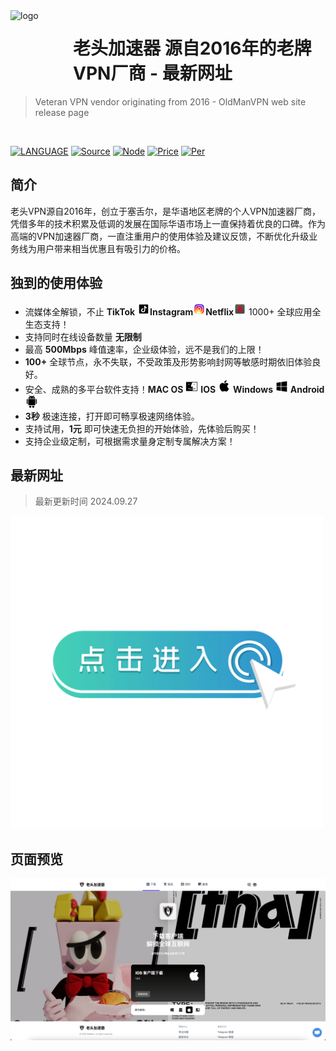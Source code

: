 
<img src="https://cdn.jsdelivr.net/gh/upspede/OldManVPN@main/images/logo.png" alt="logo" width="100" height="100" align="left" />

<h1>老头加速器 源自2016年的老牌VPN厂商 - 最新网址</h1>

> Veteran VPN vendor originating from 2016 - OldManVPN web site release page

<br/>

[![LANGUAGE](https://img.shields.io/badge/language-%E7%AE%80%E4%BD%93%E4%B8%AD%E6%96%87-red.svg)](#)
[![Source](https://img.shields.io/badge/源自-2016年-blue.svg)](#)
[![Node](https://img.shields.io/badge/100+全球节点-专线|IEPL|IPLC-green.svg)](#)
[![Price](https://img.shields.io/badge/最具性价比的VPN-最低1元体验-blue.svg)](#)
[![Per](https://img.shields.io/badge/完善的生态支持-1000+应用支持-blue.svg)](#)

## 简介

老头VPN源自2016年，创立于塞舌尔，是华语地区老牌的个人VPN加速器厂商，凭借多年的技术积累及低调的发展在国际华语市场上一直保持着优良的口碑。作为高端的VPN加速器厂商，一直注重用户的使用体验及建议反馈，不断优化升级业务线为用户带来相当优惠且有吸引力的价格。

## 独到的使用体验

- 流媒体全解锁，不止 **TikTok** <img src="https://raw.githubusercontent.com/upspede/OldManVPN/refs/heads/main/images/TikTok.svg?sanitize=true" width="20px">**Instagram**<img src="https://raw.githubusercontent.com/upspede/OldManVPN/refs/heads/main/images/Instagram.svg?sanitize=true" width="20px">**Netflix**<img src="https://raw.githubusercontent.com/upspede/OldManVPN/refs/heads/main/images/Netflix.svg?sanitize=true" width="20px"> 1000+ 全球应用全生态支持！
- 支持同时在线设备数量 **无限制**
- 最高 **500Mbps** 峰值速率，企业级体验，远不是我们的上限！
- **100+** 全球节点，永不失联，不受政策及形势影响封网等敏感时期依旧体验良好。
- 安全、成熟的多平台软件支持！**MAC OS** <img src="https://raw.githubusercontent.com/upspede/OldManVPN/refs/heads/main/images/macos.svg?sanitize=true" width="20px"> **IOS** <img src="https://raw.githubusercontent.com/upspede/OldManVPN/refs/heads/main/images/ios.svg?sanitize=true" width="20px"> **Windows** <img src="https://raw.githubusercontent.com/upspede/OldManVPN/refs/heads/main/images/Windows.svg?sanitize=true" width="20px"> **Android** <img src="https://raw.githubusercontent.com/upspede/OldManVPN/refs/heads/main/images/android.svg?sanitize=true" width="20px">
- **3秒** 极速连接，打开即可畅享极速网络体验。
- 支持试用，**1元** 即可快速无负担的开始体验，先体验后购买！
- 支持企业级定制，可根据需求量身定制专属解决方案！

## 最新网址

> 最新更新时间 2024.09.27

<a href="https://letusgolang.com/register?code=AyrcC9SM" target="_blank"><img src="https://raw.githubusercontent.com/upspede/OldManVPN/refs/heads/main/images/getin.gif?sanitize=true" width="500px"></a>

## 页面预览

<img src="https://raw.githubusercontent.com/upspede/OldManVPN/refs/heads/main/images/WebSh.png?sanitize=true">

